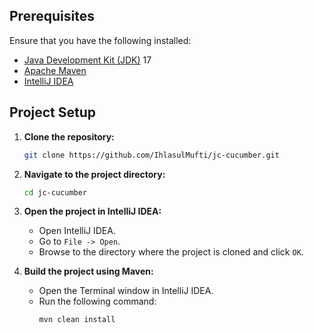 ## Prerequisites

Ensure that you have the following installed:

- [Java Development Kit (JDK)](https://www.oracle.com/java/technologies/javase-downloads.html) 17
- [Apache Maven](https://maven.apache.org/download.cgi)
- [IntelliJ IDEA](https://www.jetbrains.com/idea/download/)

## Project Setup

1. **Clone the repository:**
   ```bash
   git clone https://github.com/IhlasulMufti/jc-cucumber.git
   ```
2. **Navigate to the project directory:**
   ```bash
   cd jc-cucumber
   ```

3. **Open the project in IntelliJ IDEA:**
    - Open IntelliJ IDEA.
    - Go to `File -> Open`.
    - Browse to the directory where the project is cloned and click `OK`.

4. **Build the project using Maven:**
    - Open the Terminal window in IntelliJ IDEA.
    - Run the following command:
      ```bash
      mvn clean install
      ```